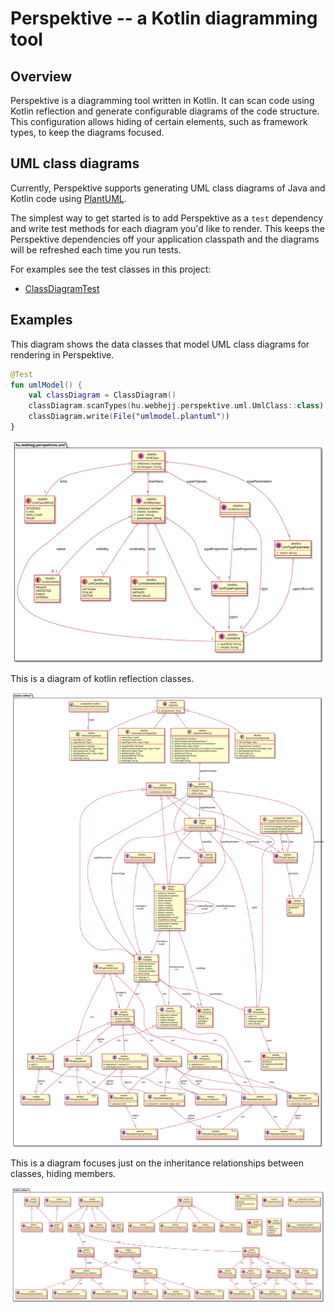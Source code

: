 # Perspektive -- a Kotlin diagramming tool

## Overview

Perspektive is a diagramming tool written in Kotlin. It can scan code using Kotlin reflection and generate configurable
diagrams of the code structure. This
configuration allows hiding of certain elements, such as framework types, to keep the diagrams focused.

## UML class diagrams

Currently, Perspektive supports generating UML class diagrams of Java and Kotlin code
using [PlantUML](https://plantuml.com/).

The simplest way to get started is to add Perspektive as a `test` dependency and write test methods for each diagram
you'd like to render. This keeps the
Perspektive dependencies off your application classpath and the diagrams will be refreshed each time you run tests.

For examples see the test classes in this project:

- [ClassDiagramTest](src/test/kotlin/hu/webhejj/perspektive/ClassDiagramTest.kt)

## Examples

This diagram shows the data classes that model UML class diagrams for rendering in Perspektive.

```kotlin
@Test
fun umlModel() {
    val classDiagram = ClassDiagram()
    classDiagram.scanTypes(hu.webhejj.perspektive.uml.UmlClass::class)
    classDiagram.write(File("umlmodel.plantuml"))
}
```

![UML Model](umlModel.svg)

This is a diagram of kotlin reflection classes.

![UML Model](kotlinModel.svg)

This is a diagram focuses just on the inheritance relationships between classes, hiding members.

![UML Model](kotlinInheritance.svg)
